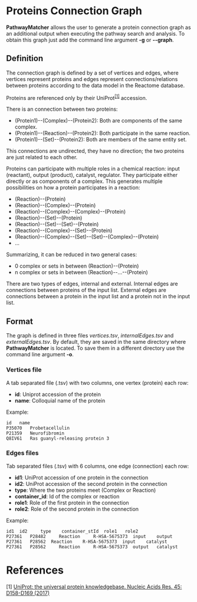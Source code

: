# Proteins Connection Graph

__PathwayMatcher__ allows the user to generate a protein connection graph as an additional output when executing the pathway search and analysis.
To obtain this graph just add the command line argument __-g__ or __--graph__.

## Definition

<p>
The connection graph is defined by a set of vertices and edges, where vertices represent proteins
and edges represent connections/relations between proteins according to the data model in the Reactome database. <br>

Proteins are referenced only by their UniProt<sup>[\[1\]](#references)</sup> accession. <br></p>

There is an connection between two proteins:

* (Protein1)--(Complex)--(Protein2): Both are components of the same complex.
* (Protein1)--(Reaction)--(Protein2): Both participate in the same reaction.
* (Protein1)--(Set)--(Protein2): Both are members of the same entity set.

This connections are undirected, they have no direction; the two proteins are just related to each other. <br>
<p>
Proteins can participate with multiple roles in a chemical reaction: input (reactant), output (product), catalyst, regulator.
They participate either directly or as components of a complex. This generates multiple possibilities on how a protein
participates in a reaction:

* (Reaction)--(Protein)
* (Reaction)--(Complex)--(Protein)
* (Reaction)--(Complex)--(Complex)--(Protein)
* (Reaction)--(Set)--(Protein)
* (Reaction)--(Set)--(Set)--(Protein)
* (Reaction)--(Complex)--(Set)--(Protein)
* (Reaction)--(Complex)--(Set)--(Set)--(Complex)--(Protein)
* ...

Summarizing, it can be reduced in two general cases:

* 0 complex or sets in between (Reaction)--(Protein)
* n complex or sets in between (Reaction)--...--(Protein)
</p>

<p>
There are two types of edges, internal and external.
Internal edges are connections between proteins of the input list. 
External edges are connections between a protein in the input list and a protein not in the input list.
</p>

## Format

The graph is defined in three files _vertices.tsv_, _internalEdges.tsv_ and _externalEdges.tsv_.
By default, they are saved in the same directory where __PathwayMatcher__ is located. To save them in a different directory use the command line argument __-o__.

### Vertices file

A tab separated file (.tsv) with two columns, one vertex (protein) each row:

* __id__: Uniprot accession of the protein
* __name__: Colloquial name of the protein

Example:
~~~~
id	 name
P35070	 Probetacellulin
P21359	 Neurofibromin
Q8IV61	 Ras guanyl-releasing protein 3
~~~~

### Edges files

Tab separated files (.tsv) with 6 columns, one edge (connection) each row:

* __id1__: UniProt accession of one protein in the connection
* __id2__: UniProt accession of the second protein in the connection
* __type__: Where the two proteins meet (Complex or Reaction)
* __container_id__: Id of the complex or reaction
* __role1__: Role of the first protein in the connection
* __role2__: Role of the second protein in the connection

Example:
~~~~
id1	 id2	 type	 container_stId	 role1	 role2
P27361	 P28482 	Reaction	 R-HSA-5675373 	input	 output
P27361	 P28562	 Reaction	 R-HSA-5675373 	input	 catalyst
P27361	 P28562 	Reaction	 R-HSA-5675373 	output	 catalyst
~~~~

# References
\[1\] [UniProt: the universal protein knowledgebase. Nucleic Acids Res. 45: D158-D169 (2017)](http://dx.doi.org/doi:10.1093/nar/gkw1099) <br>
